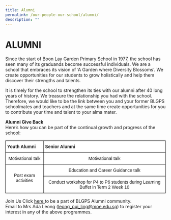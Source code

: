 ```yaml
---
title: Alumni
permalink: /our-people-our-school/alumni/
description: ""
---
```

# ALUMNI
Since the start of Boon Lay Garden Primary School in 1977, the school has seen many of its graduands become successful individuals. We are a school that embraces its vision of ‘A Garden where Diversity Blossoms’. We create opportunities for our students to grow holistically and help them discover their strengths and talents. 

It is timely for the school to strengthen its ties with our alumni after 40 long years of history. We treasure the relationship you had with the school. Therefore, we would like to be the link between you and your former BLGPS schoolmates and teachers and at the same time create opportunities for you to contribute your time and talent to your alma mater.  

**Alumni Give Back**<br>
Here’s how you can be part of the continual growth and progress of the school:

<style type="text/css">
.tg  {border-collapse:collapse;border-spacing:0;}
.tg td{border-color:black;border-style:solid;border-width:1px;font-family:Arial, sans-serif;font-size:14px;
  overflow:hidden;padding:10px 5px;word-break:normal;}
.tg th{border-color:black;border-style:solid;border-width:1px;font-family:Arial, sans-serif;font-size:14px;
  font-weight:normal;overflow:hidden;padding:10px 5px;word-break:normal;}
.tg .tg-dgl5{background-color:#FFF;font-weight:bold;text-align:left;vertical-align:top}
.tg .tg-7yig{background-color:#FFF;text-align:center;vertical-align:top}
</style>
<table class="tg">
<thead>
  <tr>
    <th class="tg-dgl5">Youth Alumni</th>
    <th class="tg-dgl5">Senior Alumni<br></th>
  </tr>
</thead>
<tbody>
  <tr>
    <td class="tg-7yig">Motivational talk</td>
    <td class="tg-7yig">Motivational talk<br></td>
  </tr>
  <tr>
    <td class="tg-7yig" rowspan="2"><br>Post exam activities</td>
    <td class="tg-7yig">Education and Career Guidance talk<br></td>
  </tr>
  <tr>
    <td class="tg-7yig">Conduct workshop for P4 to P6 students during Learning Buffet in Term 2 Week 10</td>
  </tr>
</tbody>
</table>

Join Us
Click [here ](https://docs.google.com/forms/d/e/1FAIpQLSc3ITV3ucq_DE943VK36JcTELpJNs9ynz5WV0kjZiPT9tYMig/viewform) to be a part of BLGPS Alumni community.<br>
Email to Mrs Ada Leong (leong_pui_ling@moe.edu.sg) to register your interest in any of the above programmes.